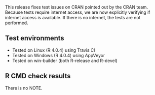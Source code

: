 This release fixes test issues on CRAN pointed out by the CRAN team. Because tests require internet access, we are now explicitly verifying if internet access is available. If there is no internet, the tests are not performed.

## Test environments

* Tested on Linux (R 4.0.4) using Travis CI
* Tested on Windows (R 4.0.4) using AppVeyor
* Tested on win-builder (both R-release and R-devel)

## R CMD check results

There is no NOTE.